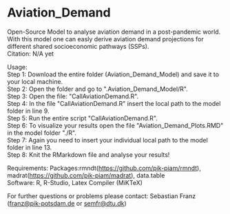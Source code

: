 # Aviation_Demand
Open-Source Model to analyse aviation demand in a post-pandemic world.<br />
With this model one can easly derive aviation demand projections for different shared socioeconomic pathways (SSPs).<br />
Citation: N/A yet<br />

Usage:<br />
Step 1: Download the entire folder (Aviation_Demand_Model) and save it to your local machine.<br />
Step 2: Open the folder and go to ".Aviation_Demand_Model/R".<br />
Step 3: Open the file: "CallAviationDemand.R".<br />
Step 4: In the file "CallAviationDemand.R" insert the local path to the model folder in line 9.<br />
Step 5: Run the entire script "CallAviationDemand.R".<br />
Step 6: To visualize your results open the file "Aviation_Demand_Plots.RMD" in the model folder "./R".<br />
Step 7: Again you need to insert your individual local path to the model folder in line 13.<br />
Step 8: Knit the RMarkdown file and analyse your results!<br />

Requirements: Packages:rmndt(https://github.com/pik-piam/rmndt), madrat(https://github.com/pik-piam/madrat), data.table<br />
Software: R, R-Studio, Latex Compiler (MiKTeX)<br />

For further questions or problems please contact: Sebastian Franz (franz@pik-potsdam.de or semfr@dtu.dk)<br />

